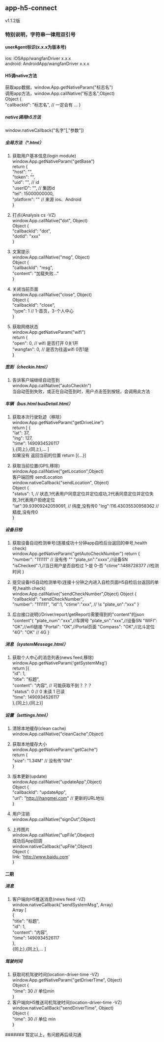 ## app-h5-connect 	
v1.1.2版 	

### 特别说明，字符串一律用双引号 	

#### userAgent标识(x.x.x为版本号)    
ios: iOSApp/wangfanDriver x.x.x     
android: AndroidApp/wangfanDriver x.x.x     

#### H5调native方法 	
获取app数据，window.App.getNativeParam("标志名") 	
调用app方法，window.App.callNative("标志名",Object) 	
Object {    
    "callbackId": "标志名",     // 一定会有
    ...
} 

##### native调用h5方法 	
window.nativeCallback("名字"[,"参数"]) 	

##### 全局方法（*.html）  
1. 获取用户基本信息(login module)     
window.App.getNativeParam("getBase")     
return {    
    "host": "",      
    "token": "",    
    "uid": "",  // id   
    "userID": "",  // 集团id      
    "tel": 15000000000,  
    "platform": ""  // 来源 ios、Android   
}  

1. 打点(Analysis cs -VZ)     
window.App.callNative("dot", Object)  
Object {    
    "callbackId": "dot",    
    "dotId": "xxx"      
}   

1. 文案提示     
window.App.callNative("msg", Object)  
Object {    
    "callbackId": "msg",    
    "content": "加载失败..."      
}   
1. 关闭当前页面   
window.App.callNative("close", Object)     
Object {    
    "callbackId": "close",   
    "type": 1   // 1-首页，3-个人中心      
}   
1. 获取网络状态   
window.App.getNativeParam("wifi")     
return {    
    "open":     0,  // wifi 是否打开  0关1开  
    "wangfan":  0,  // 是否为往返wifi 0否1是   
}   

##### 签到（checkin.html）    
1. 告诉客户端继续自动签到  
window.App.callNative("autoCheckIn")     
当自动签到失败，或正在自动签到时，用户点击签到按钮，会调用此方法 

##### 车辆（bus.html busDetail.html）   
1. 获取本次行驶轨迹（移除）     
window.App.getNativeParam("getDriveLine")     
return [
    {   
        "lat": 37,  
        "lng": 127,     
        "time": 1490934526117   
    },{同上},{同上},...
]   
如果没有 返回当前的位置 return [{...}]

1. 获取当前位置(GPS,移除)   
window.App.callNative("getLocation",Object)   
客户端回传  sendLocation   
window.nativeCallback("sendLocation", Object)    
Object {    
    "status": 1,    // 状态,1代表用户同意定位并定位成功,2代表同意定位并定位失败,3代表用户拒绝定位   
    "lat":39.93909242059091,  // 纬度,没有传0
    "lng":116.43035530958362 // 精度,没有传0  
}   
##### 设备日检

1. 获取设备自动检测单号(连接成功十分钟app自检后台返回的单号,health check)   
window.App.getNativeParam("getAutoCheckNumber") 
return {    
    "number": "111111" // 没有传 ""
    "plate_sn":"xxxx",//设备SN
    "isChecked":1,//当日用户是否自检过 1-是 0-否
    "ctime":1488728377 //检测时间
}   

1. 提交设备H5自动检测单号(连接十分钟之内进入自检页面H5自检后台返回的单号,health check)   
window.App.callNative("sendCheckNumber",Object) 
Object {    
    "callbackId": "sendCheckNumber",    
    "number": "111111",
    "id":1,
    "ctime":"xxx", // \s
    "plate_sn":"xxx"
}   
1. 后台接口说明(/Driver/report/getReport)需要得到的"content"的json
"content"{
    "plate_num":"xxx",//车牌号
    "plate_sn":"xxx",//设备SN
    "WIFI": "OK",//wifi链接 
    "Portal": "OK",//Portal页面 
    "Compass": "OK",//北斗定位 
    "4G": "OK" // 4G
}
##### 消息（systemMessage.html）    
1. 获取个人中心的消息列表(news feed,移除)  
window.App.getNativeParam('getSystemMsg')   
return [{   
    "id": 1,    
    "title": "标题",  
    "content": "内容",  // 可能获取不到？？？      
    "status": 0 // 0 未读 1 已读    
    "time": 1490934526117       
},{同上},{同上}]    


##### 设置（settings.html）     
1. 清除本地缓存(clean cache)  
window.App.callNative("cleanCache",Object)    

1. 获取本地缓存大小     
window.App.getNativeParam("getCache")    
return {    
    "size": "1.34M"    // 没有传"0M"     
}   

1. 版本更新(update)     
window.App.callNative("updateApp",Object)     
Object {    
    "callbackId": "updateApp",    
    "url": "http://ihangmei.com" // 更新的URL地址    
}   
        
1. 用户注销     
window.App.callNative("signOut",Object)   

1. 上传图片     
window.App.callNative("upFile",Obeject)     
成功后App回调    
window.nativeCallback("upFile",Object)  
Object {    
    link: 'http://www.baidu.com'    
}   

#### 二期  
##### 消息    
1. 客户端向H5推送消息(news feed -VZ)   
window.nativeCallback("sendSystemMsg", Array)  
Array [     
    {   
        "title": "标题",  
        "id": 1,    
        "content": "内容",    
        "time": 1490934526117   
    },  
    {同上},{同上},...
]   

##### 驾驶时间  
1. 获取司机驾驶时间(location-driver-time -VZ)   
window.App.getNativeParam("getDriverTime", Object)   
Object {        
    "time": 30  // 单位min    
}   
1. 客户端向H5推送司机驾驶时间(location-driver-time -VZ)   
window.nativeCallBack("sendDriverTime", Object)     
Object {    
    "time": 30 // 单位 min    
}   




####### 暂定以上，有问题再后续沟通 	